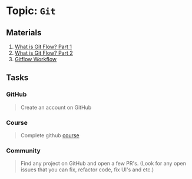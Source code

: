 # Topic: `Git`

## Materials

1. [What is Git Flow? Part 1]([https://www.youtube.com/watch?v=6LhTe8Mz6jM)
2. [What is Git Flow? Part 2](https://www.youtube.com/watch?v=z53JJ7P78Vc)
3. [Gitflow Workflow](https://www.atlassian.com/git/tutorials/comparing-workflows/gitflow-workflow)

## Tasks

### GitHub
> Create an account on GitHub

### Course
> Complete github [course](https://try.github.io/levels/1/challenges/1)

### Community
> Find any project on GitHub and open a few PR's. (Look for any open issues that you can fix, refactor code, fix UI's and etc.)